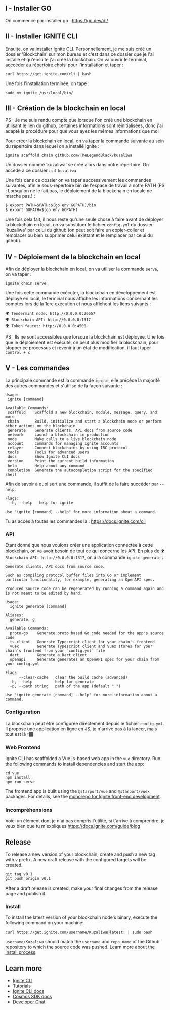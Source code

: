 ## I - Installer GO
On commence par installer go :
https://go.dev/dl/

## II - Installer IGNITE CLI
Ensuite, on va installer Ignite CLI.
Personnellement, je me suis créé un dossier 'Blockchain' sur mon bureau et c'est dans ce dossier que je l'ai installé et qu'ensuite j'ai créé la blockchain.
On va ouvrir le terminal, acccéder au répertoire choisi pour l'installation et taper :
```
curl https://get.ignite.com/cli | bash
```
Une fois l'installation terminée, on tape :
```
sudo mv ignite /usr/local/bin/
```
## III - Création de la blockchain en local
 PS : Je me suis rendu compte que lorsque l'on créé une blockchain en utilisant le lien du github, certaines informations sont réinitialisées, donc j'ai adapté la procédure pour que vous ayez les mêmes informations que moi
 
 Pour créer la blockchain en local, on va taper la commande suivante au sein du répertoire dans lequel on a installé Ignite :
 ```
ignite scaffold chain github.com/TheLegendBlack/kuzaliwa
```
 Un dossier nommé 'kuzaliwa' se créé alors dans notre répertoire. On accède à ce dossier : `cd kuzaliwa`
 
 Une fois dans ce dossier on va taper successivement les commandes suivantes, afin le sous-répertoire bin de l'espace de travail à notre PATH (PS : Lorsqu'on ne le fait pas, le déploiement de la blockchain en locale ne marche pas.) :
 ```
$ export PATH=$PATH:$(go env GOPATH)/bin
$ export GOPATH=$(go env GOPATH)
```
Une fois cela fait, il nous reste qu'une seule chose à faire avant de déployer la blockchain en local, on va substituer le fichier `config.yml` du dossier 'kuzaliwa' par celui du github (on peut soit faire un copier-coller  et remplacer ou bien supprimer celui existant et le remplacer par celui du github).

## IV - Déploiement de la blockchain en local
 
Afin de déployer la blockchain en local, on va utiliser la commande `serve`, on va taper :
 ```
ignite chain serve
```
Une fois cette commande exécuter, la blockchain en développement est déployé en local, le terminal nous affiche les informations concernant les comptes lors de la 1ère exécution et nous affichent les liens suivants : 
```
🌍 Tendermint node: http://0.0.0.0:26657
🌍 Blockchain API: http://0.0.0.0:1317
🌍 Token faucet: http://0.0.0.0:4500
```
PS : Ils ne sont accessibles que lorsque la blockchain est déployée.
Une fois que le déploiement est exécuté, on peut plus modifier la blockchain, pour stopper ce processus et revenir à un état de modification, il faut taper `control + c` 

## V - Les commandes
 La principale commande est la commande `ignite`, elle précède la majorité des autres commandes et s'utilise de la façon suivante :
 ```
Usage:
  ignite [command]

Available Commands:
  scaffold    Scaffold a new blockchain, module, message, query, and more
  chain       Build, initialize and start a blockchain node or perform other actions on the blockchain
  generate    Generate clients, API docs from source code
  network     Launch a blockchain in production
  node        Make calls to a live blockchain node
  account     Commands for managing Ignite accounts
  relayer     Connect blockchains by using IBC protocol
  tools       Tools for advanced users
  docs        Show Ignite CLI docs
  version     Print the current build information
  help        Help about any command
  completion  Generate the autocompletion script for the specified shell
```
Afin de savoir à quoi sert une commande, il suffit de la faire succéder par `--help`:
```
Flags:
  -h, --help   help for ignite

Use "ignite [command] --help" for more information about a command.
```
Tu as accès à toutes les commandes là : https://docs.ignite.com/cli

### API
Étant donné que nous voulons créer une application connectée à cette blockchain, on va avoir besoin de tout ce qui concerne les API. En plus de `🌍 Blockchain API: http://0.0.0.0:1317`, on a la commande `ignite generate` :
```
Generate clients, API docs from source code.

Such as compiling protocol buffer files into Go or implement particular functionality, for example, generating an OpenAPI spec.

Produced source code can be regenerated by running a command again and is not meant to be edited by hand.

Usage:
  ignite generate [command]

Aliases:
  generate, g

Available Commands:
  proto-go    Generate proto based Go code needed for the app's source code
  ts-client   Generate Typescript client for your chain's frontend
  vuex        Generate Typescript client and Vuex stores for your chain's frontend from your `config.yml` file
  dart        Generate a Dart client
  openapi     Generate generates an OpenAPI spec for your chain from your config.yml

Flags:
      --clear-cache   clear the build cache (advanced)
  -h, --help          help for generate
  -p, --path string   path of the app (default ".")

Use "ignite generate [command] --help" for more information about a command.
```

### Configuration

La blockchain peut être configurée directement depuis le fichier `config.yml`.
Il propose une application en ligne en JS, je n'arrive pas à la lancer, mais tout est là 👇🏾

### Web Frontend

Ignite CLI has scaffolded a Vue.js-based web app in the `vue` directory. Run the following commands to install dependencies and start the app:

```
cd vue
npm install
npm run serve
```

The frontend app is built using the `@starport/vue` and `@starport/vuex` packages. For details, see the [monorepo for Ignite front-end development](https://github.com/ignite/web).

### Incompréhensions 

Voici un élément dont je n'ai pas compris l'utilité, si t'arrive à comprendre, je veux bien que tu m'expliques https://docs.ignite.com/guide/blog

## Release
To release a new version of your blockchain, create and push a new tag with `v` prefix. A new draft release with the configured targets will be created.

```
git tag v0.1
git push origin v0.1
```

After a draft release is created, make your final changes from the release page and publish it.

### Install
To install the latest version of your blockchain node's binary, execute the following command on your machine:

```
curl https://get.ignite.com/username/Kuzaliwa@latest! | sudo bash
```
`username/Kuzaliwa` should match the `username` and `repo_name` of the Github repository to which the source code was pushed. Learn more about [the install process](https://github.com/allinbits/starport-installer).

## Learn more

- [Ignite CLI](https://ignite.com/cli)
- [Tutorials](https://docs.ignite.com/guide)
- [Ignite CLI docs](https://docs.ignite.com)
- [Cosmos SDK docs](https://docs.cosmos.network)
- [Developer Chat](https://discord.gg/ignite)
